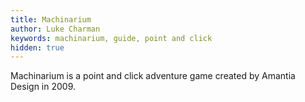 ```yaml
---
title: Machinarium
author: Luke Charman
keywords: machinarium, guide, point and click
hidden: true
---
```


Machinarium is a point and click adventure game created by Amantia Design in 2009.
 
